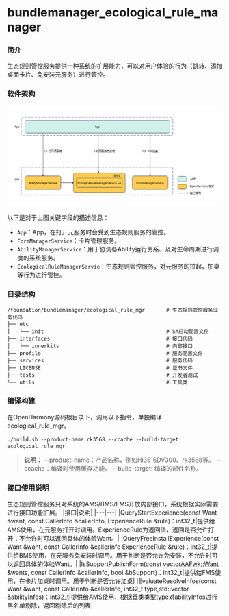 # bundlemanager_ecological_rule_manager

### 简介
生态规则管控服务提供一种系统的扩展能力，可以对用户体验的行为（跳转、添加桌面卡片、免安装元服务）进行管控。


### 软件架构
![image](figures/architecture_zh.jpg)

以下是对于上图关键字段的描述信息：

- `App`：App，在打开元服务时会受到生态规则服务的管控。
- `FormManagerService`：卡片管理服务。
- `AbilityManagerService`：用于协调各Ability运行关系、及对生命周期进行调度的系统服务。
- `EcologicalRuleManagerServie`：生态规则管控服务，对元服务的拉起，加桌等行为进行管控。


### 目录结构

```shell
/foundation/bundlemanager/ecological_rule_mgr       # 生态规则管控服务业务代码
├── etc                                             
│   └── init                                        # SA启动配置文件
├── interfaces                                      # 接口代码
│   └── innerkits                                   # 内部接口
├── profile                                         # 服务配置文件
├── services                                        # 服务代码
├── LICENSE                                         # 证书文件
├── tests                                           # 开发者测试
└── utils                                           # 工具类
```
### 编译构建

在OpenHarmony源码根目录下，调用以下指令，单独编译ecological_rule_mgr。
```shell
./build.sh --product-name rk3568 --ccache --build-target ecological_rule_mgr
```
> **说明：**
--product-name：产品名称，例如Hi3516DV300、rk3568等。
--ccache：编译时使用缓存功能。
--build-target: 编译的部件名称。

### 接口使用说明
生态规则管控服务只对系统的AMS/BMS/FMS开放内部接口，系统根据实际需要进行接口功能扩展。
|接口|说明|
|---|---|
|QueryStartExperience(const Want &want, const CallerInfo &callerInfo, ExperienceRule &rule)：int32_t|提供给AMS使用，在元服务打开时调用。ExperienceRule为返回值，返回是否允许打开；不允许时可以返回具体的体验Want。|
|QueryFreeInstallExperience(const Want &want, const CallerInfo &callerInfo ExperienceRule &rule)：int32_t|提供给BMS使用，在元服务免安装时调用。用于判断是否允许免安装，不允许时可以返回具体的体验Want。|
|IsSupportPublishForm(const vector<AAFwk::Want> &wants, const CallerInfo &callerInfo, bool &bSupport)：int32_t|提供给FMS使用，在卡片加桌时调用。用于判断是否允许加桌|
|EvaluateResolveInfos(const Want &want, const CallerInfo &callerInfo, int32_t type,std::vector<AbilityInfo> &abilityInfos)：int32_t|提供给AMS使用，根据垂类类型type对abilityInfos进行黑名单剔除，返回剔除后的列表|

